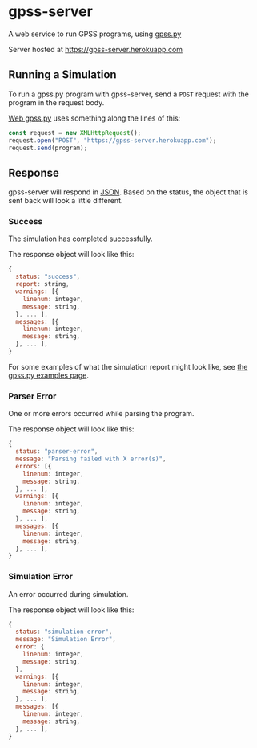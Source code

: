 # gpss-server
A web service to run GPSS programs, using [gpss.py][gpss.py]

Server hosted at https://gpss-server.herokuapp.com

## Running a Simulation
To run a gpss.py program with gpss-server, send a `POST` request with
the program in the request body.

[Web gpss.py][web-gpss.py] uses something along the lines of this:
```javascript
const request = new XMLHttpRequest();
request.open("POST", "https://gpss-server.herokuapp.com");
request.send(program);
```

## Response
gpss-server will respond in [JSON][json]. Based on the status, the
object that is sent back will look a little different.

### Success
The simulation has completed successfully.

The response object will look like this:
```javascript
{
  status: "success",
  report: string,
  warnings: [{
    linenum: integer,
    message: string,
  }, ... ],
  messages: [{
    linenum: integer,
    message: string,
  }, ... ],
}
```

For some examples of what the simulation report might look like, see
[the gpss.py examples page][gpss.py-examples].

### Parser Error
One or more errors occurred while parsing the program.

The response object will look like this:
```javascript
{
  status: "parser-error",
  message: "Parsing failed with X error(s)",
  errors: [{
    linenum: integer,
    message: string,
  }, ... ],
  warnings: [{
    linenum: integer,
    message: string,
  }, ... ],
  messages: [{
    linenum: integer,
    message: string,
  }, ... ],
}
```

### Simulation Error
An error occurred during simulation.

The response object will look like this:
```javascript
{
  status: "simulation-error",
  message: "Simulation Error",
  error: {
    linenum: integer,
    message: string,
  },
  warnings: [{
    linenum: integer,
    message: string,
  }, ... ],
  messages: [{
    linenum: integer,
    message: string,
  }, ... ],
}
```

[gpss.py]: https://github.com/martendo/gpss.py
[gpss.py-examples]: https://martendo.github.io/gpss.py/examples
[web-gpss.py]: https://martendo.github.io/gpss.py/web
[json]: https://json.org
